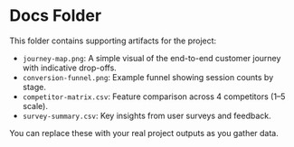 # Docs Folder

This folder contains supporting artifacts for the project:

- `journey-map.png`: A simple visual of the end-to-end customer journey with indicative drop-offs.
- `conversion-funnel.png`: Example funnel showing session counts by stage.
- `competitor-matrix.csv`: Feature comparison across 4 competitors (1–5 scale).
- `survey-summary.csv`: Key insights from user surveys and feedback.

You can replace these with your real project outputs as you gather data.
